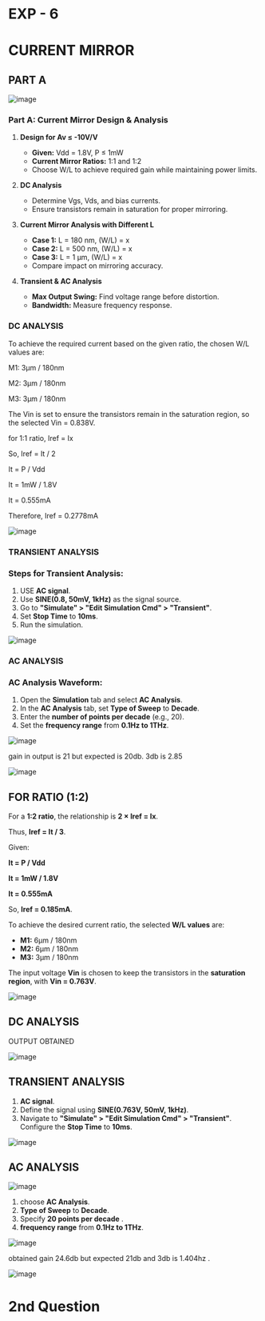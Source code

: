 # EXP - 6

# CURRENT MIRROR 

## PART A

![image](https://github.com/user-attachments/assets/53515a58-83de-47aa-a7f1-b057e3f370fb)


### **Part A: Current Mirror Design & Analysis**  

1) **Design for Av ≤ -10V/V**  
   - **Given:** Vdd = 1.8V, P ≤ 1mW  
   - **Current Mirror Ratios:** 1:1 and 1:2  
   - Choose W/L to achieve required gain while maintaining power limits.  

2) **DC Analysis**  
   - Determine Vgs, Vds, and bias currents.  
   - Ensure transistors remain in saturation for proper mirroring.  

3) **Current Mirror Analysis with Different L**  
   - **Case 1:** L = 180 nm, (W/L) = x  
   - **Case 2:** L = 500 nm, (W/L) = x  
   - **Case 3:** L = 1 µm, (W/L) = x  
   - Compare impact on mirroring accuracy.  

4) **Transient & AC Analysis**  
   - **Max Output Swing:** Find voltage range before distortion.  
   - **Bandwidth:** Measure frequency response.  

###  DC ANALYSIS 

To achieve the required current based on the given ratio, the chosen W/L values are:

M1: 3µm / 180nm

M2: 3µm / 180nm

M3: 3µm / 180nm

The Vin is set to ensure the transistors remain in the saturation region, so the selected Vin = 0.838V.

for 1:1 ratio, Iref = Ix

So, Iref = It / 2

It = P / Vdd

It = 1mW / 1.8V

It = 0.555mA

Therefore, Iref = 0.2778mA

![image](https://github.com/user-attachments/assets/f1e019b7-bb57-4369-8af1-a6763c055171)

### TRANSIENT ANALYSIS 

### **Steps for Transient Analysis:**  

1. USE **AC signal**.  
2. Use **SINE(0.8, 50mV, 1kHz)** as the signal source.  
3. Go to **"Simulate" > "Edit Simulation Cmd" > "Transient"**.  
4. Set **Stop Time** to **10ms**.  
5. Run the simulation.

![image](https://github.com/user-attachments/assets/866d37e0-301d-4dfe-aec9-094dde9fd5d8)

### AC ANALYSIS 

### **AC Analysis Waveform:**  

1. Open the **Simulation** tab and select **AC Analysis**.  
2. In the **AC Analysis** tab, set **Type of Sweep** to **Decade**.  
3. Enter the **number of points per decade** (e.g., 20).  
4. Set the **frequency range** from **0.1Hz to 1THz**.

![image](https://github.com/user-attachments/assets/9d5704bc-f044-4ef0-8db5-788d08779dcb)

gain in output is 21 but expected is 20db. 3db is 2.85

![image](https://github.com/user-attachments/assets/bffb9181-af6a-4177-ac89-fbee86eb917d)

## FOR RATIO (1:2)

For a **1:2 ratio**, the relationship is **2 × Iref = Ix**.  

Thus, **Iref = It / 3**.  

Given:  

**It = P / Vdd**  

**It = 1mW / 1.8V**  

**It = 0.555mA**  

So, **Iref = 0.185mA**.  

To achieve the desired current ratio, the selected **W/L values** are:  

- **M1:** 6µm / 180nm  
- **M2:** 6µm / 180nm  
- **M3:** 3µm / 180nm  

The input voltage **Vin** is chosen to keep the transistors in the **saturation region**, with **Vin = 0.763V**.

![image](https://github.com/user-attachments/assets/3e102baa-033c-474c-8afd-2a291613508d)

## DC ANALYSIS 

OUTPUT OBTAINED 

![image](https://github.com/user-attachments/assets/c2922c8b-da5e-4d09-94aa-7e0be245bb5d)

## TRANSIENT ANALYSIS

1. **AC signal**.  
2. Define the signal using **SINE(0.763V, 50mV, 1kHz)**.  
3. Navigate to **"Simulate" > "Edit Simulation Cmd" > "Transient"**. Configure the **Stop Time** to **10ms**.

![image](https://github.com/user-attachments/assets/c33b00ec-a229-4438-92c9-780ad1f21739)

## AC ANALYSIS 

![image](https://github.com/user-attachments/assets/2418e163-e878-4e70-8aa0-2a3a1c2af84b)

  
1. choose **AC Analysis**.  
2. **Type of Sweep** to **Decade**.  
3. Specify **20 points per decade** .
4. **frequency range** from **0.1Hz to 1THz**.

![image](https://github.com/user-attachments/assets/e913670f-cb6a-4c9f-a14a-f10f429f5326)

obtained gain 24.6db but expected 21db and 3db is 1.404hz .

![image](https://github.com/user-attachments/assets/0ff66afe-1bea-4c79-83d2-27195f6b1704)


# 2nd Question 




















